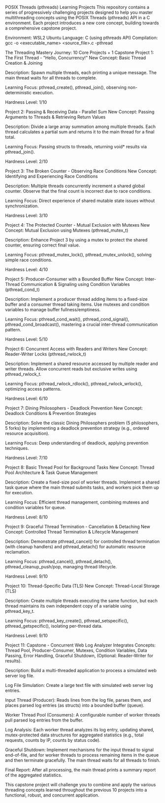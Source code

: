 POSIX Threads (pthreads) Learning Projects
This repository contains a series of progressively challenging projects designed to help you master multithreading concepts using the POSIX Threads (pthreads) API in a C environment. Each project introduces a new core concept, building towards a comprehensive capstone project.

Environment: WSL2 Ubuntu
Language: C (using pthreads API)
Compilation: gcc -o <executable_name> <source_file>.c -pthread

The Threading Mastery Journey: 10 Core Projects + 1 Capstone
Project 1: The First Thread - "Hello, Concurrency!"
New Concept: Basic Thread Creation & Joining

Description: Spawn multiple threads, each printing a unique message. The main thread waits for all threads to complete.

Learning Focus: pthread_create(), pthread_join(), observing non-deterministic execution.

Hardness Level: 1/10

Project 2: Passing & Receiving Data - Parallel Sum
New Concept: Passing Arguments to Threads & Retrieving Return Values

Description: Divide a large array summation among multiple threads. Each thread calculates a partial sum and returns it to the main thread for a final total.

Learning Focus: Passing structs to threads, returning void* results via pthread_join().

Hardness Level: 2/10

Project 3: The Broken Counter - Observing Race Conditions
New Concept: Identifying and Experiencing Race Conditions

Description: Multiple threads concurrently increment a shared global counter. Observe that the final count is incorrect due to race conditions.

Learning Focus: Direct experience of shared mutable state issues without synchronization.

Hardness Level: 3/10

Project 4: The Protected Counter - Mutual Exclusion with Mutexes
New Concept: Mutual Exclusion using Mutexes (pthread_mutex_t)

Description: Enhance Project 3 by using a mutex to protect the shared counter, ensuring correct final value.

Learning Focus: pthread_mutex_lock(), pthread_mutex_unlock(), solving simple race conditions.

Hardness Level: 4/10

Project 5: Producer-Consumer with a Bounded Buffer
New Concept: Inter-Thread Communication & Signaling using Condition Variables (pthread_cond_t)

Description: Implement a producer thread adding items to a fixed-size buffer and a consumer thread taking items. Use mutexes and condition variables to manage buffer fullness/emptiness.

Learning Focus: pthread_cond_wait(), pthread_cond_signal(), pthread_cond_broadcast(), mastering a crucial inter-thread communication pattern.

Hardness Level: 5/10

Project 6: Concurrent Access with Readers and Writers
New Concept: Reader-Writer Locks (pthread_rwlock_t)

Description: Implement a shared resource accessed by multiple reader and writer threads. Allow concurrent reads but exclusive writes using pthread_rwlock_t.

Learning Focus: pthread_rwlock_rdlock(), pthread_rwlock_wrlock(), optimizing access patterns.

Hardness Level: 6/10

Project 7: Dining Philosophers - Deadlock Prevention
New Concept: Deadlock Conditions & Prevention Strategies

Description: Solve the classic Dining Philosophers problem (5 philosophers, 5 forks) by implementing a deadlock prevention strategy (e.g., ordered resource acquisition).

Learning Focus: Deep understanding of deadlock, applying prevention techniques.

Hardness Level: 7/10

Project 8: Basic Thread Pool for Background Tasks
New Concept: Thread Pool Architecture & Task Queue Management

Description: Create a fixed-size pool of worker threads. Implement a shared task queue where the main thread submits tasks, and workers pick them up for execution.

Learning Focus: Efficient thread management, combining mutexes and condition variables for queue.

Hardness Level: 8/10

Project 9: Graceful Thread Termination - Cancellation & Detaching
New Concept: Controlled Thread Termination & Lifecycle Management

Description: Demonstrate pthread_cancel() for controlled thread termination (with cleanup handlers) and pthread_detach() for automatic resource reclamation.

Learning Focus: pthread_cancel(), pthread_detach(), pthread_cleanup_push/pop, managing thread lifecycle.

Hardness Level: 9/10

Project 10: Thread-Specific Data (TLS)
New Concept: Thread-Local Storage (TLS)

Description: Create multiple threads executing the same function, but each thread maintains its own independent copy of a variable using pthread_key_t.

Learning Focus: pthread_key_create(), pthread_setspecific(), pthread_getspecific(), isolating per-thread data.

Hardness Level: 9/10

Project 11: Capstone - Concurrent Web Log Analyzer
Integrates Concepts: Thread Pool, Producer-Consumer, Mutexes, Condition Variables, Data Passing, Error Handling, Graceful Shutdown, (Optional: Reader-Writer for results).

Description: Build a multi-threaded application to process a simulated web server log file.

Log File Simulation: Create a large text file with simulated web server log entries.

Input Thread (Producer): Reads lines from the log file, parses them, and places parsed log entries (as structs) into a bounded buffer (queue).

Worker Thread Pool (Consumers): A configurable number of worker threads pull parsed log entries from the buffer.

Log Analysis: Each worker thread analyzes its log entry, updating shared, mutex-protected data structures for aggregated statistics (e.g., total requests, counts by IP, counts by status code).

Graceful Shutdown: Implement mechanisms for the input thread to signal end-of-file, and for worker threads to process remaining items in the queue and then terminate gracefully. The main thread waits for all threads to finish.

Final Report: After all processing, the main thread prints a summary report of the aggregated statistics.

This capstone project will challenge you to combine and apply the various threading concepts learned throughout the previous 10 projects into a functional, robust, and concurrent application.
